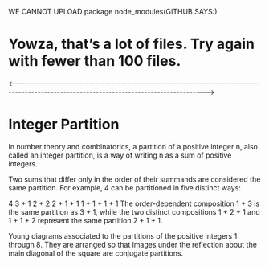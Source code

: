 
WE CANNOT UPLOAD package node_modules(GITHUB SAYS:)
# Yowza, that’s a lot of files. Try again with fewer than 100 files. 
<---------------------------------------------------------------------------------------------------------------------------------------->
# Integer Partition
In number theory and combinatorics, a partition of a positive integer n, also called an integer partition, is a way of writing n as a sum of positive integers.

Two sums that differ only in the order of their summands are considered the same partition. For example, 4 can be partitioned in five distinct ways:

4
3 + 1
2 + 2
2 + 1 + 1
1 + 1 + 1 + 1
The order-dependent composition 1 + 3 is the same partition as 3 + 1, while the two distinct compositions 1 + 2 + 1 and 1 + 1 + 2 represent the same partition 2 + 1 + 1.

Young diagrams associated to the partitions of the positive integers 1 through 8. They are arranged so that images under the reflection about the main diagonal of the square are conjugate partitions.

